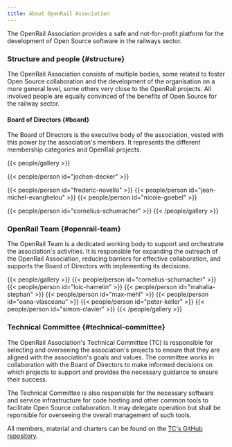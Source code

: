 ```yaml
---
title: About OpenRail Association
---
```


The OpenRail Association provides a safe and not-for-profit platform for the development of Open Source software in the railways sector.


### Structure and people {#structure}

The OpenRail Association consists of multiple bodies, some related to foster Open Source collaboration and the development of the organisation on a more general level, some others very close to the OpenRail projects. All involved people are equally convinced of the benefits of Open Source for the railway sector.

#### Board of Directors {#board}

The Board of Directors is the executive body of the association, vested with this power by the association's members. It represents the different membership categories and OpenRail projects.

{{< people/gallery >}}
  <!-- BoD Chair -->
  {{< people/person id="jochen-decker" >}}
  <!-- BoD Vice-Chair(s) -->
  {{< people/person id="frederic-novello" >}}
  {{< people/person id="jean-michel-evanghelou" >}}
  {{< people/person id="nicole-goebel" >}}
  <!-- BoD further members -->
  <!-- TC Chair -->
  {{< people/person id="cornelius-schumacher" >}}
{{< /people/gallery >}}

### OpenRail Team {#openrail-team}

The OpenRail Team is a dedicated working body to support and orchestrate the association's activities. It is responsible for expanding the outreach of the OpenRail Association, reducing barriers for effective collaboration, and supports the Board of Directors with implementing its decisions.

{{< people/gallery >}}
  {{< people/person id="cornelius-schumacher" >}}
  {{< people/person id="loic-hamelin" >}}
  {{< people/person id="mahalia-stephan" >}}
  {{< people/person id="max-mehl" >}}
  {{< people/person id="oana-vlasceanu" >}}
  {{< people/person id="peter-keller" >}}
  {{< people/person id="simon-clavier" >}}
{{< /people/gallery >}}

### Technical Committee {#technical-committee}

The OpenRail Association's Technical Committee (TC) is responsible for selecting and overseeing the association's projects to ensure that they are aligned with the association's goals and values. The committee works in collaboration with the Board of Directors to make informed decisions on which projects to support and provides the necessary guidance to ensure their success.

The Technical Committee is also responsible for the necessary software and service infrastructure for code hosting and other common tools to facilitate Open Source collaboration. It may delegate operation but shall be reponsible for overseeing the overall management of such tools.

All members, material and charters can be found on the [TC's GitHub repository](https://github.com/OpenRailAssociation/technical-committee).
